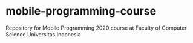 # mobile-programming-course
Repository for Mobile Programming 2020 course at Faculty of Computer Science Universitas Indonesia
